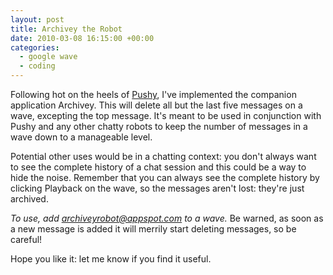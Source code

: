 ```yaml
---
layout: post
title: Archivey the Robot
date: 2010-03-08 16:15:00 +00:00
categories:
  - google wave
  - coding
---
```

Following hot on the heels of [Pushy](/2010/03/introducing-pushy/), I've implemented the companion application Archivey. This will delete all but the last five messages on a wave, excepting the top message. It's meant to be used in conjunction with Pushy and any other chatty robots to keep the number of messages in a wave down to a manageable level.

Potential other uses would be in a chatting context: you don't always want to see the complete history of a chat session and this could be a way to hide the noise. Remember that you can always see the complete history by clicking Playback on the wave, so the messages aren't lost: they're just archived.

*To use, add archiveyrobot@appspot.com to a wave.* Be warned, as soon as a new message is added it will merrily start deleting messages, so be careful!

Hope you like it: let me know if you find it useful.
